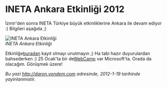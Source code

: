 # INETA Ankara Etkinliği 2012 

İzmir'den sonra INETA Türkiye büyük etkinliklerine Ankara ile devam
ediyor :) Bilgileri aşağıda ;)

![INETA Ankara
Etkinliği](media/INETA_Ankara_Etkinligi_2012/banner.jpg)\
*INETA Ankara Etkinliği*

Etkinliğe[buradan](http://www.inetatr.org/oforms/yazilimcilar-ankara-da-bulusuyor)
kayıt olmayı unutmayın ;) Ha tabi hazır duyurulardan bahsederken :) 25
Ocak'ta bir
de[WebCamp](https://msevents.microsoft.com/cui/EventDetail.aspx?EventID=1032503352&culture=tr-TR)
var Microsoft'ta. Orada da olacağım. Görüşmek üzere!


*Bu yazi http://daron.yondem.com adresinde, 2012-1-19 tarihinde yayinlanmistir.*